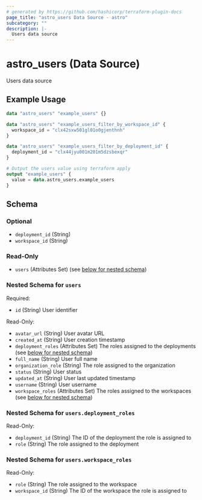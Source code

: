 ```yaml
---
# generated by https://github.com/hashicorp/terraform-plugin-docs
page_title: "astro_users Data Source - astro"
subcategory: ""
description: |-
  Users data source
---
```


# astro_users (Data Source)

Users data source

## Example Usage

```terraform
data "astro_users" "example_users" {}

data "astro_users" "example_users_filter_by_workspace_id" {
  workspace_id = "clx42sxw501gl01o0gjenthnh"
}

data "astro_users" "example_users_filter_by_deployment_id" {
  deployment_id = "clx44jyu001m201m5dzsbexqr"
}

# Output the users value using terraform apply
output "example_users" {
  value = data.astro_users.example_users
}
```

<!-- schema generated by tfplugindocs -->
## Schema

### Optional

- `deployment_id` (String)
- `workspace_id` (String)

### Read-Only

- `users` (Attributes Set) (see [below for nested schema](#nestedatt--users))

<a id="nestedatt--users"></a>
### Nested Schema for `users`

Required:

- `id` (String) User identifier

Read-Only:

- `avatar_url` (String) User avatar URL
- `created_at` (String) User creation timestamp
- `deployment_roles` (Attributes Set) The roles assigned to the deployments (see [below for nested schema](#nestedatt--users--deployment_roles))
- `full_name` (String) User full name
- `organization_role` (String) The role assigned to the organization
- `status` (String) User status
- `updated_at` (String) User last updated timestamp
- `username` (String) User username
- `workspace_roles` (Attributes Set) The roles assigned to the workspaces (see [below for nested schema](#nestedatt--users--workspace_roles))

<a id="nestedatt--users--deployment_roles"></a>
### Nested Schema for `users.deployment_roles`

Read-Only:

- `deployment_id` (String) The ID of the deployment the role is assigned to
- `role` (String) The role assigned to the deployment


<a id="nestedatt--users--workspace_roles"></a>
### Nested Schema for `users.workspace_roles`

Read-Only:

- `role` (String) The role assigned to the workspace
- `workspace_id` (String) The ID of the workspace the role is assigned to
